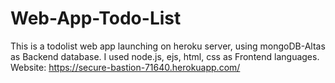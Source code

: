 # Web-App-Todo-List
This is a todolist web app launching on heroku server, using mongoDB-Altas as Backend database. I used node.js, ejs, html, css as Frontend languages. Website: https://secure-bastion-71640.herokuapp.com/
